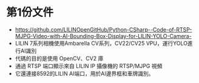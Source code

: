# 第1份文件


- https://github.com/LILINOpenGitHub/Python-CSharp--Code-of-RTSP-MJPG-Video-with-AI-Bounding-Box-Display-for-LILIN-YOLO-Camera-
- LILIN 7系列​​相機使用Ambarella CV系列，CV22/CV25 VPU，運行YOLO進行AI識別
- 代碼的目的是使用 OpenCV、CV2 庫
- 通過 RTSP 端口顯示來自 LILIN IP 攝像機的 RTSP/MJPG 視頻
- 它還連接8592的LILIN AI端口，用於AI邊界框和車牌識別。
